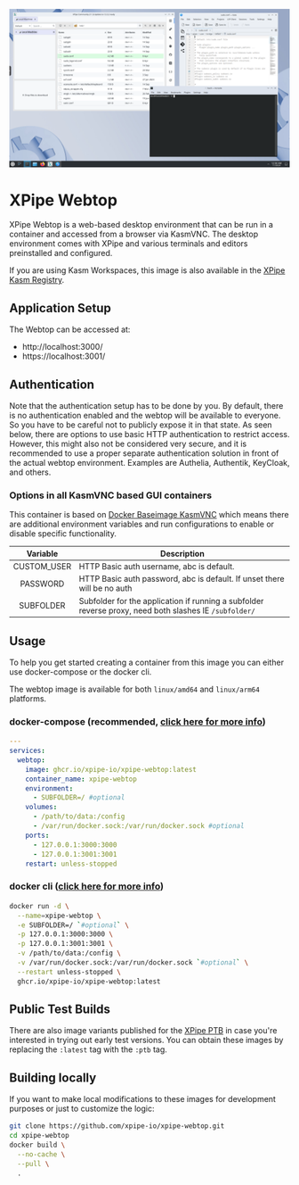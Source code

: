 ![Webtop](https://github.com/xpipe-io/.github/raw/main/img/webtop.png)

# XPipe Webtop

XPipe Webtop is a web-based desktop environment that can be run in a container and accessed from a browser via KasmVNC.
The desktop environment comes with XPipe and various terminals and editors preinstalled and configured.

If you are using Kasm Workspaces, this image is also available in the [XPipe Kasm Registry](https://github.com/xpipe-io/kasm-registry).

## Application Setup

The Webtop can be accessed at:

* http://localhost:3000/
* https://localhost:3001/

## Authentication

Note that the authentication setup has to be done by you. By default, there is no authentication enabled and the webtop will be available to everyone.
So you have to be careful not to publicly expose it in that state.
As seen below, there are options to use basic HTTP authentication to restrict access.
However, this might also not be considered very secure, and it is recommended to use a proper separate authentication solution in front of the actual webtop environment.
Examples are Authelia, Authentik, KeyCloak, and others.

### Options in all KasmVNC based GUI containers

This container is based on [Docker Baseimage KasmVNC](https://github.com/linuxserver/docker-baseimage-kasmvnc) which means there are additional environment variables and run configurations to enable or disable specific functionality.

| Variable | Description |
| :----: | --- |
| CUSTOM_USER | HTTP Basic auth username, abc is default. |
| PASSWORD | HTTP Basic auth password, abc is default. If unset there will be no auth |
| SUBFOLDER | Subfolder for the application if running a subfolder reverse proxy, need both slashes IE `/subfolder/` |

## Usage

To help you get started creating a container from this image you can either use docker-compose or the docker cli.

The webtop image is available for both `linux/amd64` and `linux/arm64` platforms.

### docker-compose (recommended, [click here for more info](https://docs.linuxserver.io/general/docker-compose))

```yaml
---
services:
  webtop:
    image: ghcr.io/xpipe-io/xpipe-webtop:latest
    container_name: xpipe-webtop
    environment:
      - SUBFOLDER=/ #optional
    volumes:
      - /path/to/data:/config
      - /var/run/docker.sock:/var/run/docker.sock #optional
    ports:
      - 127.0.0.1:3000:3000
      - 127.0.0.1:3001:3001
    restart: unless-stopped
```

### docker cli ([click here for more info](https://docs.docker.com/engine/reference/commandline/cli/))

```bash
docker run -d \
  --name=xpipe-webtop \
  -e SUBFOLDER=/ `#optional` \
  -p 127.0.0.1:3000:3000 \
  -p 127.0.0.1:3001:3001 \
  -v /path/to/data:/config \
  -v /var/run/docker.sock:/var/run/docker.sock `#optional` \
  --restart unless-stopped \
  ghcr.io/xpipe-io/xpipe-webtop:latest
```

## Public Test Builds

There are also image variants published for the [XPipe PTB](https://github.com/xpipe-io/xpipe-ptb) in case you're interested in trying out early test versions. You can obtain these images by replacing the `:latest` tag with the `:ptb` tag.

## Building locally

If you want to make local modifications to these images for development purposes or just to customize the logic:

```bash
git clone https://github.com/xpipe-io/xpipe-webtop.git
cd xpipe-webtop
docker build \
  --no-cache \
  --pull \
  .
```
